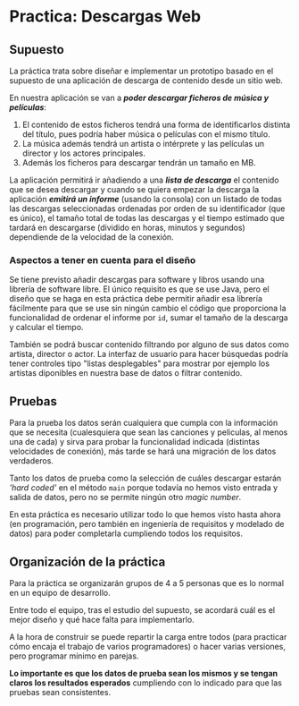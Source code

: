 Practica: Descargas Web
=======================

Supuesto
--------
La práctica trata sobre diseñar e implementar un prototipo basado en el supuesto de una aplicación de descarga de contenido desde un sitio web.

En nuestra aplicación se van a _**poder descargar ficheros de música y películas**_:
1. El contenido de estos ficheros tendrá una forma de identificarlos distinta del título, pues podría haber música o películas con el mismo título.
1. La música además tendrá un artista o intérprete y las películas un director y los actores principales.
3. Además los ficheros para descargar tendrán un tamaño en MB.

La aplicación permitirá ir añadiendo a una _**lista de descarga**_ el contenido que se desea descargar y cuando se quiera empezar la descarga la aplicación _**emitirá un informe**_ (usando la consola) con un listado de todas las descargas seleccionadas ordenadas por orden de su identificador (que es único), el tamaño total de todas las descargas y el tiempo estimado que tardará en descargarse (dividido en horas, minutos y segundos) dependiende de la velocidad de la conexión.

### Aspectos a tener en cuenta para el diseño
Se tiene previsto añadir descargas para software y libros usando una librería de software libre. El único requisito es que se use Java, pero el diseño que se haga en esta práctica debe permitir añadir esa librería fácilmente para que se use sin ningún cambio el código que proporciona la funcionalidad de ordenar el informe por `id`, sumar el tamaño de la descarga y calcular el tiempo.

También se podrá buscar contenido filtrando por alguno de sus datos como artista, director o actor. La interfaz de usuario para hacer búsquedas podría tener controles tipo "listas desplegables" para mostrar por ejemplo los artistas diponibles en nuestra base de datos o filtrar contenido.

Pruebas
-------
Para la prueba los datos serán cualquiera que cumpla con la información que se necesita (cualesquiera que sean las canciones y peliculas, al menos una de cada) y sirva para probar la funcionalidad indicada (distintas velocidades de conexión), más tarde se hará una migración de los datos verdaderos.

Tanto los datos de prueba como la selección de cuáles descargar estarán _'hard coded'_ en el método `main` porque todavía no hemos visto entrada y salida de datos, pero no se permite ningún otro _magic number_.

En esta práctica es necesario utilizar todo lo que hemos visto hasta ahora (en programación, pero también en ingeniería de requisitos y modelado de datos) para poder completarla cumpliendo todos los requisitos.

Organización de la práctica
---------------------------
Para la práctica se organizarán grupos de 4 a 5 personas que es lo normal en un equipo de desarrollo.

Entre todo el equipo, tras el estudio del supuesto, se acordará cuál es el mejor diseño y qué hace falta para implementarlo.

A la hora de construir se puede repartir la carga entre todos (para practicar cómo encaja el trabajo de varios programadores) o hacer varias versiones, pero programar mínimo en parejas.

**Lo importante es que los datos de prueba sean los mismos y se tengan claros los resultados esperados** cumpliendo con lo indicado para que las pruebas sean consistentes.
